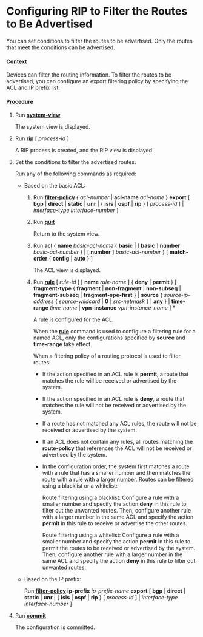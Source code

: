 Configuring RIP to Filter the Routes to Be Advertised
=====================================================

You can set conditions to filter the routes to be advertised. Only the routes that meet the conditions can be advertised.

#### Context

Devices can filter the routing information. To filter the routes to be advertised, you can configure an export filtering policy by specifying the ACL and IP prefix list.


#### Procedure

1. Run [**system-view**](cmdqueryname=system-view)
   
   
   
   The system view is displayed.
2. Run [**rip**](cmdqueryname=rip) [ *process-id* ]
   
   
   
   A RIP process is created, and the RIP view is displayed.
3. Set the conditions to filter the advertised routes.
   
   
   
   Run any of the following commands as required:
   
   * Based on the basic ACL:
     1. Run [**filter-policy**](cmdqueryname=filter-policy) { *acl-number* | **acl-name** *acl-name* } **export** [ **bgp** | **direct** | **static** | **unr** | { **isis** | **ospf** | **rip** } [ *process-id* ] | *interface-type* *interface-number* ]
     2. Run [**quit**](cmdqueryname=quit)
        
        Return to the system view.
     3. Run [**acl**](cmdqueryname=acl) { **name** *basic-acl-name* { **basic** | [ **basic** ] **number** *basic-acl-number* } | [ **number** ] *basic-acl-number* } [ **match-order** { **config** | **auto** } ]
        
        The ACL view is displayed.
     4. Run [**rule**](cmdqueryname=rule) [ *rule-id* ] [ **name** *rule-name* ] { **deny** | **permit** } [ **fragment-type** { **fragment** | **non-fragment** | **non-subseq** | **fragment-subseq** | **fragment-spe-first** } | **source** { *source-ip-address* { *source-wildcard* | **0** | *src-netmask* } | **any** } | **time-range** *time-name* | **vpn-instance** *vpn-instance-name* ] \*
        
        A rule is configured for the ACL.
        
        When the [**rule**](cmdqueryname=rule) command is used to configure a filtering rule for a named ACL, only the configurations specified by **source** and **time-range** take effect.
        
        When a filtering policy of a routing protocol is used to filter routes:
        + If the action specified in an ACL rule is **permit**, a route that matches the rule will be received or advertised by the system.
        + If the action specified in an ACL rule is **deny**, a route that matches the rule will not be received or advertised by the system.
        + If a route has not matched any ACL rules, the route will not be received or advertised by the system.
        + If an ACL does not contain any rules, all routes matching the **route-policy** that references the ACL will not be received or advertised by the system.
        + In the configuration order, the system first matches a route with a rule that has a smaller number and then matches the route with a rule with a larger number. Routes can be filtered using a blacklist or a whitelist:
          
          Route filtering using a blacklist: Configure a rule with a smaller number and specify the action **deny** in this rule to filter out the unwanted routes. Then, configure another rule with a larger number in the same ACL and specify the action **permit** in this rule to receive or advertise the other routes.
          
          Route filtering using a whitelist: Configure a rule with a smaller number and specify the action **permit** in this rule to permit the routes to be received or advertised by the system. Then, configure another rule with a larger number in the same ACL and specify the action **deny** in this rule to filter out unwanted routes.
   * Based on the IP prefix:
     
     Run [**filter-policy**](cmdqueryname=filter-policy) **ip-prefix** *ip-prefix-name* **export** [ **bgp** | **direct** | **static** | **unr** | { **isis** | **ospf** | **rip** } [ *process-id* ] | *interface-type* *interface-number* ]
4. Run [**commit**](cmdqueryname=commit)
   
   
   
   The configuration is committed.